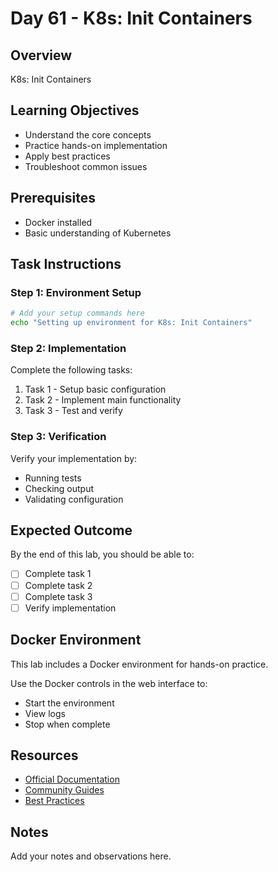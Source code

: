 # Day 61 - K8s: Init Containers

## Overview
K8s: Init Containers

## Learning Objectives
- Understand the core concepts
- Practice hands-on implementation
- Apply best practices
- Troubleshoot common issues

## Prerequisites
- Docker installed
- Basic understanding of Kubernetes

## Task Instructions

### Step 1: Environment Setup
```bash
# Add your setup commands here
echo "Setting up environment for K8s: Init Containers"
```

### Step 2: Implementation
Complete the following tasks:
1. Task 1 - Setup basic configuration
2. Task 2 - Implement main functionality
3. Task 3 - Test and verify

### Step 3: Verification
Verify your implementation by:
- Running tests
- Checking output
- Validating configuration

## Expected Outcome
By the end of this lab, you should be able to:
- [ ] Complete task 1
- [ ] Complete task 2
- [ ] Complete task 3
- [ ] Verify implementation

## Docker Environment
This lab includes a Docker environment for hands-on practice.

Use the Docker controls in the web interface to:
- Start the environment
- View logs
- Stop when complete

## Resources
- [Official Documentation](#)
- [Community Guides](#)
- [Best Practices](#)

## Notes
Add your notes and observations here.
